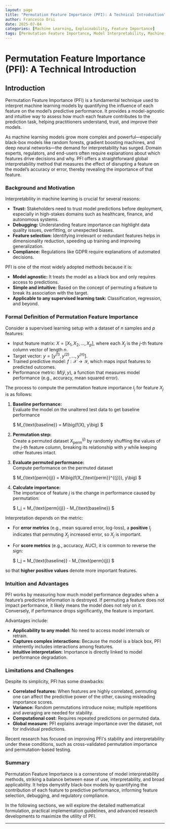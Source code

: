 ```yaml
---
layout: page
title: "Permutation Feature Importance (PFI): A Technical Introduction"
author: Francesco Orsi
date: 2025-07-04
categories: [Machine Learning, Explainability, Feature Importance]
tags: [Permutation Feature Importance, Model Interpretability, Machine Learning, Python, Jekyll]
---
```


# Permutation Feature Importance (PFI): A Technical Introduction

## Introduction

Permutation Feature Importance (PFI) is a fundamental technique used to interpret machine learning models by quantifying the influence of each feature on the model’s predictive performance. It provides a model-agnostic and intuitive way to assess how much each feature contributes to the prediction task, helping practitioners understand, trust, and improve their models.

As machine learning models grow more complex and powerful—especially black-box models like random forests, gradient boosting machines, and deep neural networks—the demand for interpretability has surged. Domain experts, regulators, and end-users often require explanations about which features drive decisions and why. PFI offers a straightforward global interpretability method that measures the effect of disrupting a feature on the model’s accuracy or error, thereby revealing the importance of that feature.

### Background and Motivation

Interpretability in machine learning is crucial for several reasons:

- **Trust:** Stakeholders need to trust model predictions before deployment, especially in high-stakes domains such as healthcare, finance, and autonomous systems.
- **Debugging:** Understanding feature importance can highlight data quality issues, overfitting, or unexpected biases.
- **Feature selection:** Identifying irrelevant or redundant features helps in dimensionality reduction, speeding up training and improving generalization.
- **Compliance:** Regulations like GDPR require explanations of automated decisions.

PFI is one of the most widely adopted methods because it is:

- **Model agnostic:** It treats the model as a black box and only requires access to predictions.
- **Simple and intuitive:** Based on the concept of permuting a feature to break its association with the target.
- **Applicable to any supervised learning task:** Classification, regression, and beyond.

### Formal Definition of Permutation Feature Importance

Consider a supervised learning setup with a dataset of $n$ samples and $p$ features:

- Input feature matrix: $X = [X_1, X_2, \ldots, X_p]$, where each $X_j$ is the $j$-th feature column vector of length $n$.
- Target vector: $y = [y^{(1)}, y^{(2)}, \ldots, y^{(n)}]$.
- Trained predictive model: $f: \mathcal{X} \to \mathcal{Y}$, which maps input features to predicted outcomes.
- Performance metric: $M(\hat{y}, y)$, a function that measures model performance (e.g., accuracy, mean squared error).

The process to compute the permutation feature importance $I_j$ for feature $X_j$ is as follows:

1. **Baseline performance:**  
   Evaluate the model on the unaltered test data to get baseline performance

   $
   M_{\text{baseline}} = M\big(f(X), y\big)
   $

2. **Permutation step:**  
   Create a permuted dataset $X_{\text{perm}}^{(j)}$ by randomly shuffling the values of the $j$-th feature column, breaking its relationship with $y$ while keeping other features intact.

3. **Evaluate permuted performance:**  
   Compute performance on the permuted dataset

   $
   M_{\text{perm}(j)} = M\big(f(X_{\text{perm}}^{(j)}), y\big)
   $

4. **Calculate importance:**  
   The importance of feature $j$ is the change in performance caused by permutation:

   $
   I_j = M_{\text{perm}(j)} - M_{\text{baseline}}
   $

Interpretation depends on the metric:

- For **error metrics** (e.g., mean squared error, log-loss), a **positive** $I_j$ indicates that permuting $X_j$ increased error, so $X_j$ is important.
- For **score metrics** (e.g., accuracy, AUC), it is common to reverse the sign:

  $
  I_j = M_{\text{baseline}} - M_{\text{perm}(j)}
  $

so that **higher positive values** denote more important features.

### Intuition and Advantages

PFI works by measuring how much model performance degrades when a feature’s predictive information is destroyed. If permuting a feature does not impact performance, it likely means the model does not rely on it. Conversely, if performance drops significantly, the feature is important.

Advantages include:

- **Applicability to any model:** No need to access model internals or retrain.
- **Captures complex interactions:** Because the model is a black box, PFI inherently includes interactions among features.
- **Intuitive interpretation:** Importance is directly linked to model performance degradation.

### Limitations and Challenges

Despite its simplicity, PFI has some drawbacks:

- **Correlated features:** When features are highly correlated, permuting one can affect the predictive power of the other, causing misleading importance scores.
- **Variance:** Random permutations introduce noise; multiple repetitions and averaging are needed for stability.
- **Computational cost:** Requires repeated predictions on permuted data.
- **Global measure:** PFI explains average importance over the dataset, not for individual predictions.

Recent research has focused on improving PFI's stability and interpretability under these conditions, such as cross-validated permutation importance and permutation-based testing.

### Summary

Permutation Feature Importance is a cornerstone of model interpretability methods, striking a balance between ease of use, interpretability, and broad applicability. It helps demystify black-box models by quantifying the contribution of each feature to predictive performance, informing feature selection, debugging, and regulatory compliance.

In the following sections, we will explore the detailed mathematical formulation, practical implementation guidelines, and advanced research developments to maximize the utility of PFI.

---


